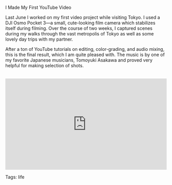 I Made My First YouTube Video

Last June I worked on my first video project while visiting Tokyo. I used a DJI Osmo Pocket 3—a small, cute-looking film camera which stabilizes itself during filming. Over the course of two weeks, I captured scenes during my walks through the vast metropolis of Tokyo as well as some lovely day trips with my partner.

After a ton of YouTube tutorials on editing, color-grading, and audio mixing, this is the final result, which I am quite pleased with. The music is by one of my favorite Japanese musicians, Tomoyuki Asakawa and proved very helpful for making selection of shots.

<div style="position: relative; padding-bottom: 56.25%; height: 0; overflow: hidden; margin-top: 2rem;">
    <iframe 
        style="position: absolute; top: 0; left: 0; width: 100%; height: 100%;" 
        src="https://www.youtube.com/embed/Vi9HIfsZ5aA" 
        title="YouTube video player" 
        frameborder="0" 
        allow="accelerometer; autoplay; clipboard-write; encrypted-media; gyroscope; picture-in-picture; web-share" 
        allowfullscreen>
    </iframe>
</div>

Tags: life